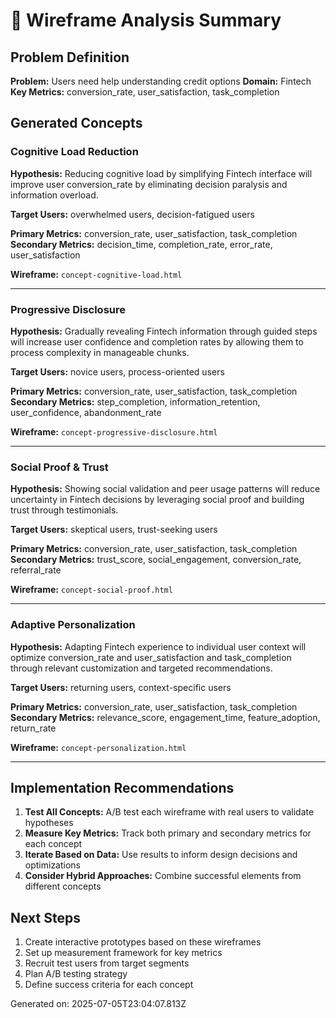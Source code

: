 # 🧠 Wireframe Analysis Summary

## Problem Definition
**Problem:** Users need help understanding credit options
**Domain:** Fintech
**Key Metrics:** conversion_rate, user_satisfaction, task_completion

## Generated Concepts

### Cognitive Load Reduction
**Hypothesis:** Reducing cognitive load by simplifying Fintech interface will improve user conversion_rate by eliminating decision paralysis and information overload.

**Target Users:** overwhelmed users, decision-fatigued users

**Primary Metrics:** conversion_rate, user_satisfaction, task_completion
**Secondary Metrics:** decision_time, completion_rate, error_rate, user_satisfaction

**Wireframe:** `concept-cognitive-load.html`

---
### Progressive Disclosure
**Hypothesis:** Gradually revealing Fintech information through guided steps will increase user confidence and completion rates by allowing them to process complexity in manageable chunks.

**Target Users:** novice users, process-oriented users

**Primary Metrics:** conversion_rate, user_satisfaction, task_completion
**Secondary Metrics:** step_completion, information_retention, user_confidence, abandonment_rate

**Wireframe:** `concept-progressive-disclosure.html`

---
### Social Proof & Trust
**Hypothesis:** Showing social validation and peer usage patterns will reduce uncertainty in Fintech decisions by leveraging social proof and building trust through testimonials.

**Target Users:** skeptical users, trust-seeking users

**Primary Metrics:** conversion_rate, user_satisfaction, task_completion
**Secondary Metrics:** trust_score, social_engagement, conversion_rate, referral_rate

**Wireframe:** `concept-social-proof.html`

---
### Adaptive Personalization
**Hypothesis:** Adapting Fintech experience to individual user context will optimize conversion_rate and user_satisfaction and task_completion through relevant customization and targeted recommendations.

**Target Users:** returning users, context-specific users

**Primary Metrics:** conversion_rate, user_satisfaction, task_completion
**Secondary Metrics:** relevance_score, engagement_time, feature_adoption, return_rate

**Wireframe:** `concept-personalization.html`

---

## Implementation Recommendations

1. **Test All Concepts:** A/B test each wireframe with real users to validate hypotheses
2. **Measure Key Metrics:** Track both primary and secondary metrics for each concept
3. **Iterate Based on Data:** Use results to inform design decisions and optimizations
4. **Consider Hybrid Approaches:** Combine successful elements from different concepts

## Next Steps

1. Create interactive prototypes based on these wireframes
2. Set up measurement framework for key metrics
3. Recruit test users from target segments
4. Plan A/B testing strategy
5. Define success criteria for each concept

Generated on: 2025-07-05T23:04:07.813Z
